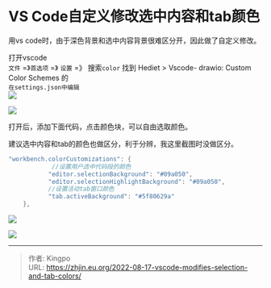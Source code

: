 # VS Code自定义修改选中内容和tab颜色


<!--more-->
用vs code时，由于深色背景和选中内容背景很难区分开，因此做了自定义修改。


打开vscode  
`文件` =》`首选项` =》 `设置` =》 搜索`color` 找到 Hediet > Vscode- drawio: Custom Color Schemes 的  
`在settings.json中编辑`  
![](https://s2.loli.net/2022/08/17/L2jxqSRthJGMY4w.webp)


![](https://s2.loli.net/2022/08/17/LVijehNszDEHm2A.webp)




打开后，添加下面代码，点击颜色块，可以自由选取颜色。

建议选中内容和tab的颜色也做区分，利于分辨，我这里截图时没做区分。

```cpp
"workbench.colorCustomizations": {
            //设置用户选中代码段的颜色
           "editor.selectionBackground": "#09a050",
           "editor.selectionHighlightBackground": "#09a050",
           //设置活动tab窗口颜色
           "tab.activeBackground": "#5f80629a"
    }, 
```


![](https://s2.loli.net/2022/08/17/Etn7BZ3RbiU8mIe.webp)


![](https://s2.loli.net/2022/08/17/KG54poIHmCZVtsP.webp)


---

> 作者: Kingpo  
> URL: https://zhjin.eu.org/2022-08-17-vscode-modifies-selection-and-tab-colors/  

